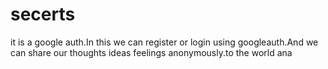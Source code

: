 # secerts
it is a google auth.In this we can register or login using googleauth.And we can share our thoughts ideas feelings anonymously.to the world ana
